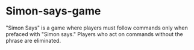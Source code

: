 # Simon-says-game
"Simon Says" is a game where players must follow commands only when prefaced with "Simon says." Players who act on commands without the phrase are eliminated.
